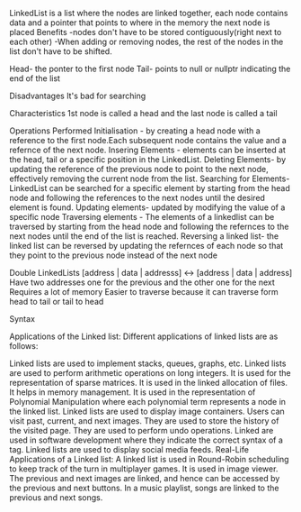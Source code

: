 LinkedList is a list where the nodes are linked together, each node contains data and a pointer that points to where in the memory the next node is placed
Benefits
-nodes don't have to be stored contiguously(right next to each other)
-When adding or removing nodes, the rest of the nodes in the list don't have to be shifted.

Head- the ponter to the first node
Tail- points to null or nullptr indicating the end of the list

Disadvantages
It's bad for searching

Characteristics
1st node is called a head and the last node is called a tail

Operations Performed
Initialisation - by creating a head node with a reference to the first node.Each subsequent node contains the value and a refernce of the next node.
Insering Elements - elements can be inserted at the head, tail or a specific position in the LinkedList.
Deleting Elements- by updating the reference of the previous node to point to the next node, effectively removing the current node from the list.
Searching for Elements- LinkedList can be searched for a specific element by starting from the head node and following the references to the next nodes until the desired element is found.
Updating elements- updated by modifying the value of a specific node
Traversing elements - The elements of a linkedlist can be traversed by starting from the head node and following the refernces to the next nodes until the end of the list is reached.
Reversing a linked list- the linked list can be reversed by updating the refernces of each node so that they point to the previous node instead of the next node

Double LinkedLists
[address | data | addresss] <-> [address | data | address]
Have two addresses one for the previous and the other one for the next
Requires a lot of memory 
Easier to traverse because it can traverse form head to tail or tail to head

Syntax

Applications of the Linked list: 
Different applications of linked lists are as follows:

Linked lists are used to implement stacks, queues, graphs, etc.
Linked lists are used to perform arithmetic operations on long integers.
It is used for the representation of sparse matrices.
It is used in the linked allocation of files.
It helps in memory management.
It is used in the representation of Polynomial Manipulation where each polynomial term represents a node in the linked list.
Linked lists are used to display image containers. Users can visit past, current, and next images.
They are used to store the history of the visited page.
They are used to perform undo operations.
Linked are used in software development where they indicate the correct syntax of a tag.
Linked lists are used to display social media feeds. 
Real-Life Applications of a Linked list: 
A linked list is used in Round-Robin scheduling to keep track of the turn in multiplayer games.
It is used in image viewer. The previous and next images are linked, and hence can be accessed by the previous and next buttons.
In a music playlist, songs are linked to the previous and next songs. 